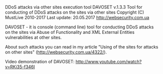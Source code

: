DDoS attacks via other sites execution tool
DAVOSET v.1.3.3
Tool for conducting of DDoS attacks on the sites via other sites
Copyright (C) MustLive 2010-2017
Last update: 20.05.2017
http://websecurity.com.ua

DAVOSET - it is console (command line) tool for conducting DDoS attacks on the sites via Abuse of Functionality and XML External Entities vulnerabilities at other sites.

About such attacks you can read in my article "Using of the sites for attacks on other sites" (http://websecurity.com.ua/4322/).

Video demonstration of DAVOSET: http://www.youtube.com/watch?v=RKi35-f346I

